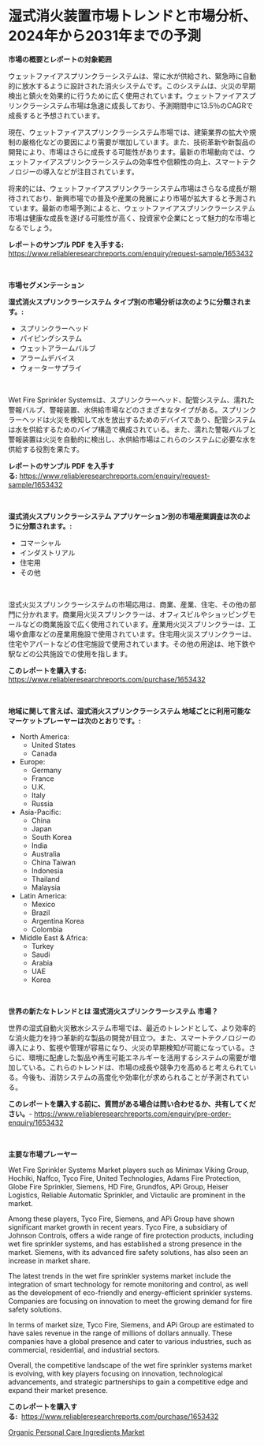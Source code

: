 <p><h1>湿式消火装置市場トレンドと市場分析、2024年から2031年までの予測</h1></p><p><strong>市場の概要とレポートの対象範囲</strong></p>
<p><p>ウェットファイアスプリンクラーシステムは、常に水が供給され、緊急時に自動的に放水するように設計された消火システムです。このシステムは、火災の早期検出と鎮火を効果的に行うために広く使用されています。ウェットファイアスプリンクラーシステム市場は急速に成長しており、予測期間中に13.5％のCAGRで成長すると予想されています。</p><p>現在、ウェットファイアスプリンクラーシステム市場では、建築業界の拡大や規制の厳格化などの要因により需要が増加しています。また、技術革新や新製品の開発により、市場はさらに成長する可能性があります。最新の市場動向では、ウェットファイアスプリンクラーシステムの効率性や信頼性の向上、スマートテクノロジーの導入などが注目されています。</p><p>将来的には、ウェットファイアスプリンクラーシステム市場はさらなる成長が期待されており、新興市場での普及や産業の発展により市場が拡大すると予測されています。最新の市場予測によると、ウェットファイアスプリンクラーシステム市場は健康な成長を遂げる可能性が高く、投資家や企業にとって魅力的な市場となるでしょう。</p></p>
<p><strong>レポートのサンプル PDF を入手する:</strong> <a href="https://www.reliableresearchreports.com/enquiry/request-sample/1653432">https://www.reliableresearchreports.com/enquiry/request-sample/1653432</a></p>
<p>&nbsp;</p>
<p><strong>市場セグメンテーション</strong></p>
<p><strong>湿式消火スプリンクラーシステム タイプ別の市場分析は次のように分類されます。:</strong></p>
<p><ul><li>スプリンクラーヘッド</li><li>パイピングシステム</li><li>ウェットアラームバルブ</li><li>アラームデバイス</li><li>ウォーターサプライ</li></ul></p>
<p>&nbsp;</p>
<p><p>Wet Fire Sprinkler Systemsは、スプリンクラーヘッド、配管システム、濡れた警報バルブ、警報装置、水供給市場などのさまざまなタイプがある。スプリンクラーヘッドは火災を検知して水を放出するためのデバイスであり、配管システムは水を供給するためのパイプ構造で構成されている。また、濡れた警報バルブと警報装置は火災を自動的に検出し、水供給市場はこれらのシステムに必要な水を供給する役割を果たす。</p></p>
<p><strong>レポートのサンプル PDF を入手する:</strong>&nbsp;<a href="https://www.reliableresearchreports.com/enquiry/request-sample/1653432">https://www.reliableresearchreports.com/enquiry/request-sample/1653432</a></p>
<p>&nbsp;</p>
<p><strong> 湿式消火スプリンクラーシステム アプリケーション別の市場産業調査は次のように分類されます。:</strong></p>
<p><ul><li>コマーシャル</li><li>インダストリアル</li><li>住宅用</li><li>その他</li></ul></p>
<p>&nbsp;</p>
<p><p>湿式火災スプリンクラーシステムの市場応用は、商業、産業、住宅、その他の部門に分かれます。商業用火災スプリンクラーは、オフィスビルやショッピングモールなどの商業施設で広く使用されています。産業用火災スプリンクラーは、工場や倉庫などの産業用施設で使用されています。住宅用火災スプリンクラーは、住宅やアパートなどの住宅施設で使用されています。その他の用途は、地下鉄や駅などの公共施設での使用を指します。</p></p>
<p><strong>このレポートを購入する:</strong>&nbsp; <a href="https://www.reliableresearchreports.com/purchase/1653432">https://www.reliableresearchreports.com/purchase/1653432</a></p>
<p>&nbsp;</p>
<p><strong>地域に関して言えば、湿式消火スプリンクラーシステム 地域ごとに利用可能なマーケットプレーヤーは次のとおりです。:</strong></p>
<p><ul>
    <li>
        North America:
        <ul>
            <li>United States</li>
            <li>Canada</li>
        </ul>
    </li>
    <li>
        Europe:
        <ul>
            <li>Germany</li>
            <li>France</li>
            <li>U.K.</li>
            <li>Italy</li>
            <li>Russia</li>
        </ul>
    </li>
    <li>
        Asia-Pacific:
        <ul>
            <li>China</li>
            <li>Japan</li>
            <li>South Korea</li>
            <li>India</li>
            <li>Australia</li>
            <li>China Taiwan</li>
            <li>Indonesia</li>
            <li>Thailand</li>
            <li>Malaysia</li>
        </ul>
    </li>
    <li>
        Latin America:
        <ul>
            <li>Mexico</li>
            <li>Brazil</li>
            <li>Argentina Korea</li>
            <li>Colombia</li>
        </ul>
    </li>
    <li>
        Middle East & Africa:
        <ul>
            <li>Turkey</li>
            <li>Saudi</li>
            <li>Arabia</li>
            <li>UAE</li>
            <li>Korea</li>
        </ul>
    </li>
    </ul></p>
<p>&nbsp;</p>
<p><strong>世界の新たなトレンドとは 湿式消火スプリンクラーシステム 市場？</strong></p>
<p><p>世界の湿式自動火災散水システム市場では、最近のトレンドとして、より効率的な消火能力を持つ革新的な製品の開発が目立つ。また、スマートテクノロジーの導入により、監視や管理が容易になり、火災の早期検知が可能になっている。さらに、環境に配慮した製品や再生可能エネルギーを活用するシステムの需要が増加している。これらのトレンドは、市場の成長や競争力を高めると考えられている。今後も、消防システムの高度化や効率化が求められることが予測されている。</p></p>
<p><strong>このレポートを購入する前に、質問がある場合は問い合わせるか、共有してください。</strong>- <a href="https://www.reliableresearchreports.com/enquiry/pre-order-enquiry/1653432">https://www.reliableresearchreports.com/enquiry/pre-order-enquiry/1653432</a></p>
<p>&nbsp;</p>
<p><strong>主要な市場プレーヤー</strong></p>
<p><p>Wet Fire Sprinkler Systems Market players such as Minimax Viking Group, Hochiki, Naffco, Tyco Fire, United Technologies, Adams Fire Protection, Globe Fire Sprinkler, Siemens, HD Fire, Grundfos, APi Group, Heiser Logistics, Reliable Automatic Sprinkler, and Victaulic are prominent in the market.</p><p>Among these players, Tyco Fire, Siemens, and APi Group have shown significant market growth in recent years. Tyco Fire, a subsidiary of Johnson Controls, offers a wide range of fire protection products, including wet fire sprinkler systems, and has established a strong presence in the market. Siemens, with its advanced fire safety solutions, has also seen an increase in market share.</p><p>The latest trends in the wet fire sprinkler systems market include the integration of smart technology for remote monitoring and control, as well as the development of eco-friendly and energy-efficient sprinkler systems. Companies are focusing on innovation to meet the growing demand for fire safety solutions.</p><p>In terms of market size, Tyco Fire, Siemens, and APi Group are estimated to have sales revenue in the range of millions of dollars annually. These companies have a global presence and cater to various industries, such as commercial, residential, and industrial sectors.</p><p>Overall, the competitive landscape of the wet fire sprinkler systems market is evolving, with key players focusing on innovation, technological advancements, and strategic partnerships to gain a competitive edge and expand their market presence.</p></p>
<p><strong>このレポートを購入する:</strong>&nbsp;&nbsp;<a href="https://www.reliableresearchreports.com/purchase/1653432">https://www.reliableresearchreports.com/purchase/1653432</a></p>
<p><p><a href="https://woozy-pyroraptor-a1f.notion.site/Decoding-the-Organic-Personal-Care-Ingredients-Market-A-Deep-Dive-into-the-Latest-Market-Trends-Ma-ace92aec30a7470daef6e779c00dc243">Organic Personal Care Ingredients Market</a></p></p>